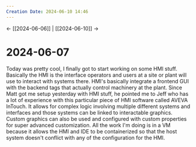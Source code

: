 ```yaml
---
Creation Date: 2024-06-10 14:46
---
```


<- [[2024-06-06]] | [[2024-06-10]]  ->

# 2024-06-07
Today was pretty cool, I finally got to start working on some HMI stuff. Basically the HMI is the interface operators and users at a site or plant will use to interact with systems there. HMI's basically integrate a frontend GUI with the backend tags that actually control machinery at the plant. Since Matt got me setup yesterday with HMI stuff, he pointed me to Jeff who has a lot of experience with this particular piece of HMI software called AVEVA InTouch. It allows for complex logic involving multiple different systems and interfaces and those systems can be linked to interactable graphics. Custom graphics can also be used and configured with custom properties for super advanced customization. All the work I'm doing is in a VM because it allows the HMI and IDE to be containerized so that the host system doesn't conflict with any of the configuration for the HMI.